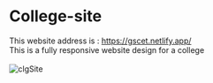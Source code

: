 # College-site

This website address is : https://gscet.netlify.app/
<br/>
This is a fully responsive website design for a college
<br/>
<br/>
![clgSite](https://github.com/Abhi-raam/College-site/assets/99189749/61cc8481-212e-47b7-9b4f-8ad2d910ed71)
